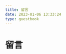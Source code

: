 ```yaml
---
title: 留言
date: 2023-01-06 13:33:24
type: guestbook
---
```

# 留言
<script src="https://giscus.app/client.js"
    data-repo="sfls-c3-g2021/physics-lab"
    data-repo-id="R_kgDOIs1tbA"
    data-category="General"
    data-category-id="DIC_kwDOIs1tbM4CTX_Q"
    data-mapping="pathname"
    data-strict="0"
    data-reactions-enabled="1"
    data-emit-metadata="0"
    data-input-position="top"
    data-theme="light_protanopia"
    data-lang="zh-CN"
    data-loading="lazy"
    crossorigin="anonymous"
    async>
</script>